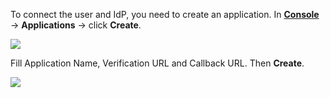 To connect the user and IdP, you need to create an application. In [**Console**](https://console.approw.com) -> **Applications** -> click **Create**.

![](~@imagesEnUs/integration/ali-cloud/1-4.jpg)

<!-- ![](../../images/integration/ali-cloud/1-4.jpg) -->

Fill Application Name, Verification URL and Callback URL. Then **Create**.

![](~@imagesEnUs/integration/ali-cloud/1-5.jpg)

<!-- ![](../../images/integration/ali-cloud/1-5.jpg) -->
